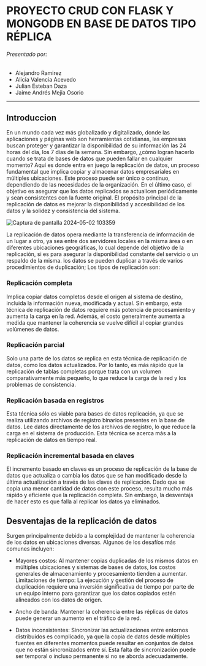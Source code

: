# PROYECTO CRUD CON FLASK Y MONGODB EN BASE DE DATOS TIPO RÉPLICA


###### Presentado por:
- Alejandro Ramirez 
- Alicia Valencia Acevedo
- Julian Esteban Daza
- Jaime Andrés Mejia Osorio
------------



## Introduccion
En un mundo cada vez más globalizado y digitalizado, donde las aplicaciones y páginas web son herramientas cotidianas,
las empresas buscan proteger y garantizar la disponibilidad de su información las 24 horas del día, los 7 días de la semana.
Sin embargo, ¿cómo logran hacerlo cuando se trata de bases de datos que pueden fallar en cualquier momento? Aquí es donde entra
en juego la replicación de datos, un proceso fundamental que implica copiar y almacenar datos empresariales en múltiples ubicaciones.
Este proceso puede ser único o continuo, dependiendo de las necesidades de la organización. En el último caso, el objetivo es asegurar
que los datos replicados se actualicen periódicamente y sean consistentes con la fuente original. El propósito principal de la replicación
de datos es mejorar la disponibilidad y accesibilidad de los datos y la solidez y consistencia del sistema.

![Captura de pantalla 2024-05-02 103359](https://github.com/JaimeAMejiaO/tasks_api/assets/131828918/545a0f82-cb05-4f1d-b4dc-ef3535eff3fc)


La replicación de datos opera mediante la transferencia de información de un lugar a otro, ya sea entre dos servidores locales en la misma área o en diferentes ubicaciones geográficas, lo cual depende del objetivo de la replicación, si es para asegurar la disponibilidad constante del servicio o un respaldo de la misma. los datos se pueden duplicar a través de varios procedimientos de duplicación; Los tipos de replicación son:


### Replicación completa

Implica copiar datos completos desde el origen al sistema de destino, incluida la información nueva, modificada y actual. Sin embargo, esta técnica de replicación de datos requiere más potencia de procesamiento y aumenta la carga en la red. Además, el costo generalmente aumenta a medida que mantener la coherencia se vuelve difícil al copiar grandes volúmenes de datos.


### Replicación parcial

Solo una parte de los datos se replica en esta técnica de replicación de datos, como los datos actualizados. Por lo tanto, es más rápido que la replicación de tablas completas porque trata con un volumen comparativamente más pequeño, lo que reduce la carga de la red y los problemas de consistencia.

### Replicación basada en registros

Esta técnica sólo es viable para bases de datos replicación, ya que se realiza utilizando archivos de registro binarios presentes en la base de datos. Lee datos directamente de los archivos de registro, lo que reduce la carga en el sistema de producción. Esta técnica se acerca más a la replicación de datos en tiempo real.


### Replicación incremental basada en claves

El incremento basado en claves es un proceso de replicación de la base de datos que actualiza o cambia los datos que se han modificado desde la última actualización a través de las claves de replicación. Dado que se copia una menor cantidad de datos con este proceso, resulta mucho más rápido y eficiente que la replicación completa. Sin embargo, la desventaja de hacer esto es que falla al replicar los datos ya eliminados.


## Desventajas de la replicación de datos

Surgen principalmente debido a la complejidad de mantener la coherencia de los datos en ubicaciones diversas. Algunos de los desafíos más comunes incluyen:

- Mayores costos: Al mantener copias duplicadas de los mismos datos en múltiples ubicaciones y sistemas de bases de datos, los costos generales de almacenamiento y procesamiento tienden a aumentar.
Limitaciones de tiempo: La ejecución y gestión del proceso de duplicación requiere una inversión significativa de tiempo por parte de un equipo interno para garantizar que los datos copiados estén alineados con los datos de origen.

- Ancho de banda: Mantener la coherencia entre las réplicas de datos puede generar un aumento en el tráfico de la red.
  
- Datos inconsistentes: Sincronizar las actualizaciones entre entornos distribuidos es complicado, ya que la copia de datos desde múltiples fuentes en diferentes momentos puede resultar en conjuntos de datos que no están sincronizados entre sí. Esta falta de sincronización puede ser temporal o incluso permanente si no se aborda adecuadamente.





